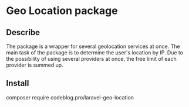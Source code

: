 Geo Location package
==============
Describe
---------
The package is a wrapper for several geolocation services at once. 
The main task of the package is to determine the user's location by IP. 
Due to the possibility of using several providers at once,
 the free limit of each provider is summed up.

Install
---------
composer require codeblog.pro/laravel-geo-location